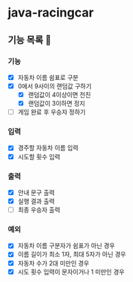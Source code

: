 # java-racingcar

## 기능 목록 📝

### 기능

- [x] 자동차 이름 쉼표로 구분
- [x] 0에서 9사이의 랜덤값 구하기
    - [x] 랜덤값이 4이상이면 전진
    - [x] 랜덤값이 3이하면 정지
- [ ] 게임 완료 후 우승자 정하기

### 입력

- [x] 경주할 자동차 이름 입력
- [x] 시도할 횟수 입력

### 출력

- [x] 안내 문구 출력
- [x] 실행 결과 출력
- [ ] 최종 우승자 출력

### 예외

- [x] 자동차 이름 구분자가 쉼표가 아닌 경우
- [x] 이름 길이가 최소 1자, 최대 5자가 아닌 경우
- [x] 자동차 수가 2대 미만인 경우
- [x] 시도 횟수 입력이 문자이거나 1 미만인 경우
